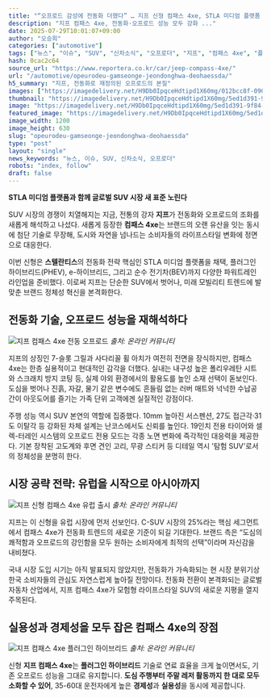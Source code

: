 ```yaml
---
title: "“오프로드 감성에 전동화 더했다” … 지프 신형 컴패스 4xe, STLA 미디엄 플랫폼 기반"
description: "지프 컴패스 4xe, 전동화·오프로드 성능 모두 강화 ..."
date: 2025-07-29T10:01:07+09:00
author: "오승희"
categories: ["automotive"]
tags: ["뉴스", "이슈", "SUV", "신차소식", "오프로더", "지프", "컴패스 4xe", "플랫폼혁신", "전동화트렌드"]
hash: 0cac2c64
source_url: "https://www.reportera.co.kr/car/jeep-compass-4xe/"
url: "/automotive/opeurodeu-gamseonge-jeondonghwa-deohaessda/"
h5_summary: "지프, 전동화로 재정의된 오프로드의 본질"
images: ["https://imagedelivery.net/H9Db0IpqceHdtipd1X60mg/012bcc8f-0909-4dff-d074-81dc79e47500/public", "https://imagedelivery.net/H9Db0IpqceHdtipd1X60mg/5ed1d391-9f84-409e-6b8b-b6eed256f900/public", "https://imagedelivery.net/H9Db0IpqceHdtipd1X60mg/9e0c84b8-6a25-4383-a0d7-f1c32fb07c00/public", "https://imagedelivery.net/H9Db0IpqceHdtipd1X60mg/f6b34f3d-b801-44d6-c869-c3a5bd177900/public"]
thumbnail: "https://imagedelivery.net/H9Db0IpqceHdtipd1X60mg/5ed1d391-9f84-409e-6b8b-b6eed256f900/public"
image: "https://imagedelivery.net/H9Db0IpqceHdtipd1X60mg/5ed1d391-9f84-409e-6b8b-b6eed256f900/public"
featured_image: "https://imagedelivery.net/H9Db0IpqceHdtipd1X60mg/5ed1d391-9f84-409e-6b8b-b6eed256f900/public"
image_width: 1200
image_height: 630
slug: "opeurodeu-gamseonge-jeondonghwa-deohaessda"
type: "post"
layout: "single"
news_keywords: "뉴스, 이슈, SUV, 신차소식, 오프로더"
robots: "index, follow"
draft: false
---
```


**STLA 미디엄 플랫폼과 함께 글로벌 SUV 시장 새 표준 노린다**

SUV 시장의 경쟁이 치열해지는 지금, 전통의 강자 **지프**가 전동화와 오프로드의 조화를 새롭게 해석하고 나섰다. 새롭게 등장한 **컴패스 4xe**는 브랜드의 오랜 유산을 잇는 동시에 첨단 기술로 무장해, 도시와 자연을 넘나드는 소비자들의 라이프스타일 변화에 정면으로 대응한다.  

이번 신형은 **스텔란티스**의 전동화 전략 핵심인 STLA 미디엄 플랫폼을 채택, 플러그인 하이브리드(PHEV), e-하이브리드, 그리고 순수 전기차(BEV)까지 다양한 파워트레인 라인업을 준비했다. 이로써 지프는 단순한 SUV에서 벗어나, 미래 모빌리티 트렌드에 발맞춘 브랜드 정체성 혁신을 본격화한다.

## 전동화 기술, 오프로드 성능을 재해석하다

![지프 컴패스 4xe 전동 오프로드](https://imagedelivery.net/H9Db0IpqceHdtipd1X60mg/f6b34f3d-b801-44d6-c869-c3a5bd177900/public)
*출처: 온라인 커뮤니티*


지프의 상징인 7-슬롯 그릴과 사다리꼴 휠 아치가 여전히 전면을 장식하지만, 컴패스 4xe는 한층 실용적이고 현대적인 감각을 더했다. 실내는 내구성 높은 폴리우레탄 시트와 스크래치 방지 코팅 등, 실제 야외 환경에서의 활용도를 높인 소재 선택이 돋보인다. 도심을 벗어나 진흙, 자갈, 물기 같은 변수에도 흔들림 없는 러버 매트와 넉넉한 수납공간이 아웃도어를 즐기는 가족 단위 고객에겐 실질적인 강점이다.

주행 성능 역시 SUV 본연의 역할에 집중했다. 10mm 높아진 서스펜션, 27도 접근각·31도 이탈각 등 강화된 차체 설계는 난코스에서도 신뢰를 높인다. 19인치 전용 타이어와 셀렉-터레인 시스템의 오프로드 전용 모드는 각종 노면 변화에 즉각적인 대응력을 제공한다. 기본 장착된 고도계와 후면 견인 고리, 무광 스티커 등 디테일 역시 '탐험 SUV'로서의 정체성을 분명히 한다.

## 시장 공략 전략: 유럽을 시작으로 아시아까지

![지프 신형 컴패스 4xe 유럽 출시](https://imagedelivery.net/H9Db0IpqceHdtipd1X60mg/012bcc8f-0909-4dff-d074-81dc79e47500/public)
*출처: 온라인 커뮤니티*


지프는 이 신형을 유럽 시장에 먼저 선보인다. C-SUV 시장의 25%라는 핵심 세그먼트에서 컴패스 4xe가 전동화 트렌드의 새로운 기준이 되길 기대한다. 브랜드 측은 “도심의 쾌적함과 오프로드의 강인함을 모두 원하는 소비자에게 최적의 선택”이라며 자신감을 내비쳤다.  

국내 시장 도입 시기는 아직 발표되지 않았지만, 전동화가 가속화되는 현 시장 분위기상 한국 소비자들의 관심도 자연스럽게 높아질 전망이다. 전동화 전환이 본격화되는 글로벌 자동차 산업에서, 지프 컴패스 4xe가 모험형 라이프스타일 SUV의 새로운 지평을 열지 주목된다.

## 실용성과 경제성을 모두 잡은 컴패스 4xe의 장점

![지프 컴패스 4xe 플러그인 하이브리드](https://imagedelivery.net/H9Db0IpqceHdtipd1X60mg/9e0c84b8-6a25-4383-a0d7-f1c32fb07c00/public)
*출처: 온라인 커뮤니티*

신형 **지프 컴패스 4xe**는 **플러그인 하이브리드** 기술로 연료 효율을 크게 높이면서도, 기존 오프로드 성능을 그대로 유지합니다. **도심 주행부터 주말 레저 활동까지 한 대로 모두 소화할 수 있어**, 35-60대 운전자에게 높은 **경제성**과 **실용성**을 동시에 제공합니다.


